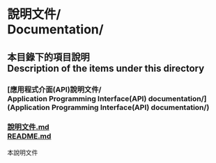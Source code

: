 # 說明文件/<br>Documentation/

## 本目錄下的項目說明<br />Description of the items under this directory
### [應用程式介面(API)說明文件/<br>Application Programming Interface(API) documentation/](Application Programming Interface(API) documentation/)

### [說明文件.md<br />README.md](README.md)
本說明文件
